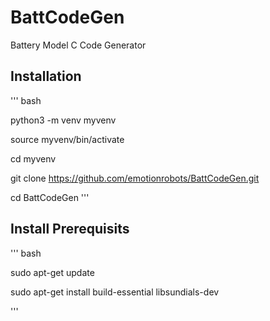 # BattCodeGen
Battery Model C Code Generator

## Installation
'''
bash

python3 -m venv myvenv 

source myvenv/bin/activate

cd myvenv

git clone https://github.com/emotionrobots/BattCodeGen.git

cd BattCodeGen
'''

## Install Prerequisits
'''
bash

sudo apt-get update

sudo apt-get install build-essential libsundials-dev

'''

